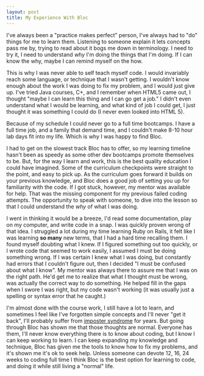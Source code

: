 ```yaml
---
layout: post
title: My Experience With Bloc
---
```


I've always been a "practice makes perfect" person, I've always had to "do" things for me to learn them. Listening to someone explain it lets concepts pass me by, trying to read about it bogs me down in terminology. I need to try it, I need to understand *why* I'm doing the things that I'm doing. If I can know the why, maybe I can remind myself on the how.

This is why I was never able to self teach myself code. I would invariably reach some language, or technique that I wasn't getting. I wouldn't know enough about the work I was doing to fix my problem, and I would just give up. I've tried Java courses, C+, and I remember when HTML5 came out, I thought "maybe I can learn this thing and I can go get a job." I didn't even understand what I would be learning, and what kind of job I could get, I just thought it was something I could do (I never even looked into HTML 5).

Because of my schedule I could never go to a full time bootcamps. I have a full time job, and a family that demand time, and I couldn't make 8-10 hour lab days fit into my life. Which is why I was happy to find Bloc.

I had to get on the slowest track Bloc has to offer, so my learning timeline hasn't been as speedy as some other dev bootcamps promote themselves to be. But, for the way I learn and work, this is the best quality education I could have imagined. Some of the curriculum checkpoints were straight to the point, and easy to pick up. As the curriculum goes forward it builds on your previous knowledge, and Bloc does a good job of setting you up for familiarity with the code. If I got stuck, however, my mentor was available for help. That was the missing component for my previous failed coding attempts. The opportunity to speak with someone, to dive into the lesson so that I could understand the *why* of what I was doing.

I went in thinking it would be a breeze, I'd read some documentation, play on my computer, and write code in a snap. I was quickly proven wrong of that idea. I struggled a lot during my time learning Ruby on Rails, it felt like I was learning **so many** new terms, that I had a hard time recalling them. I found myself doubting what I knew. If I figured something out too quickly, or I wrote code that seemed to work easily, I assumed I must be doing something wrong. If I was certain I knew what I was doing, but constantly had errors that I couldn't figure out, then I decided "I must be confused about what I know". My mentor was always there to assure me that I was on the right path. He'd get me to realize that what I thought must be wrong, was actually the correct way to do something. He helped fill in the gaps when I swore I was right, but my code wasn't working (it was usually just a spelling or syntax error that he caught.)

I'm almost done with the course work, I still have a lot to learn, and sometimes I feel like I've forgotten simple concepts and I'll never "get it back", I'll probably suffer from [imposter syndrome](https://en.wikipedia.org/wiki/Impostor_syndrome) for years. But going through Bloc has shown me that those thoughts are normal. Everyone has them, I'll never know everything there is to know about coding, but I know I can keep working to learn. I can keep expanding my knowledge and technique, Bloc has given me the tools to know how to fix my problems, and it's shown me it's ok to seek help. Unless someone can devote 12, 16, 24 weeks to coding full time I think Bloc is the best option for learning to code, and doing it while still living a "normal" life.
